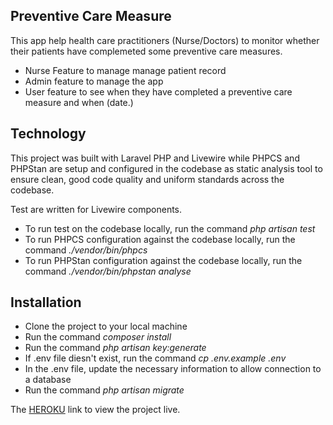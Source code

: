 ## Preventive Care Measure

This app help health care practitioners (Nurse/Doctors) to monitor whether their patients have complemeted some preventive care measures.

- Nurse Feature to manage manage patient record
- Admin feature to manage the app
- User feature to see when they have completed a preventive care measure and when (date.)

## Technology
This project was built with Laravel PHP and Livewire while PHPCS and PHPStan are setup and configured in the codebase as static analysis tool to ensure clean, good code quality and uniform standards across the codebase.

Test are written for Livewire components.

- To run test on the codebase locally, run the command *php artisan test*
- To run PHPCS configuration against the codebase locally, run the command *./vendor/bin/phpcs*
- To run PHPStan configuration against the codebase locally, run the command *./vendor/bin/phpstan analyse*


## Installation
- Clone the project to your local machine
- Run the command *composer install*
- Run the command *php artisan key:generate*
- If .env file diesn't exist, run the command *cp .env.example .env*
- In the .env file, update the necessary information to allow connection to a database
- Run the command *php artisan migrate*


The [HEROKU](http://lanre-nurse-app.herokuapp.com/public/) link to view the project live.

